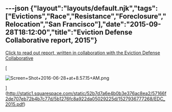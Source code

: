 ---json
{"layout":"layouts/default.njk","tags":["Evictions","Race","Resistance","Foreclosure","Relocation","San Francisco"],"date":"2015-09-28T18:12:00","title":"Eviction Defense Collaborative report, 2015"}
---

[Click to read out report, written in collaboration with the Eviction Defense Collaborative](http://static1.squarespace.com/static/52b7d7a6e4b0b3e376ac8ea2/57166f2de707eb72b4b7c77d/5b1276fc8a922da05029225d/1527936777268/EDC_2015.pdf)

[

![Screen+Shot+2016-06-28+at+8.57.15+AM.png](https://images.squarespace-cdn.com/content/v1/52b7d7a6e4b0b3e376ac8ea2/1514056322408-CEEQ5DY5MEVF8VK7NV2W/ke17ZwdGBToddI8pDm48kA-lSOMdAqtkg5r3a4PFFnkUqsxRUqqbr1mOJYKfIPR7LoDQ9mXPOjoJoqy81S2I8N_N4V1vUb5AoIIIbLZhVYxCRW4BPu10St3TBAUQYVKcNXPax73GbSd1U36iz4uWe7nuL04Gc0m79kVFXny0IzfdbR5b1nQ65_ev376E5MvK/Screen%2BShot%2B2016-06-28%2Bat%2B8.57.15%2BAM.png)

](http://static1.squarespace.com/static/52b7d7a6e4b0b3e376ac8ea2/57166f2de707eb72b4b7c77d/5b1276fc8a922da05029225d/1527936777268/EDC_2015.pdf)